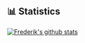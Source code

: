 
## 📊 Statistics
[![Frederik's github stats](https://github-readme-stats.vercel.app/api?username=frdrk00&theme=dark&count_private=true)](https://github.com/anuraghazra/github-readme-stats)
<!---
frdrk00/frdrk00 is a ✨ special ✨ repository because its `README.md` (this file) appears on your GitHub profile.
You can click the Preview link to take a look at your changes.
- 👋 Hi, I’m @frdrk00
- 👀 I’m interested in ...
- 🌱 I’m currently learning ...
- 💞️ I’m looking to collaborate on ...
- 📫 How to reach me ...
--->
